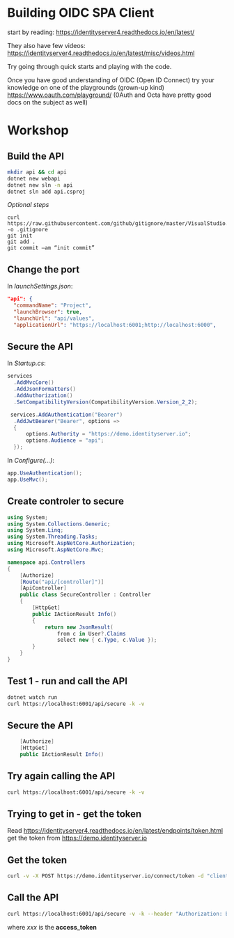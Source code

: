 # Building OIDC SPA Client
start by reading:
https://identityserver4.readthedocs.io/en/latest/

They also have few videos:
https://identityserver4.readthedocs.io/en/latest/misc/videos.html

Try going through quick starts and playing with the code.

Once you have good understanding of OIDC (Open ID Connect) try your knowledge on one of the playgrounds (grown-up kind)
https://www.oauth.com/playground/
(0Auth and Octa have pretty good docs on the subject as well)

# Workshop

## Build the API
```bash
mkdir api && cd api
dotnet new webapi
dotnet new sln -n api
dotnet sln add api.csproj
```
*Optional steps*
```
curl https://raw.githubusercontent.com/github/gitignore/master/VisualStudio.gitignore -o .gitignore
git init
git add .
git commit –am “init commit”
```

## Change the port
In *launchSettings.json*:
```json
"api": {
  "commandName": "Project",
  "launchBrowser": true,
  "launchUrl": "api/values",
  "applicationUrl": "https://localhost:6001;http://localhost:6000",
```

## Secure the API
In *Startup.cs*: 
```csharp
services
  .AddMvcCore()
  .AddJsonFormatters()
  .AddAuthorization()
  .SetCompatibilityVersion(CompatibilityVersion.Version_2_2);

 services.AddAuthentication("Bearer")
  .AddJwtBearer("Bearer", options =>
  {
      options.Authority = "https://demo.identityserver.io";
      options.Audience = "api";
  });
  ```
In *Configure(...)*:
```csharp
app.UseAuthentication();
app.UseMvc();
```

## Create controler to secure
```csharp
using System;
using System.Collections.Generic;
using System.Linq;
using System.Threading.Tasks;
using Microsoft.AspNetCore.Authorization;
using Microsoft.AspNetCore.Mvc;

namespace api.Controllers
{
    [Authorize]
    [Route("api/[controller]")]
    [ApiController]
    public class SecureController : Controller
    {
        [HttpGet]
        public IActionResult Info()
        {
            return new JsonResult(
                from c in User?.Claims
                select new { c.Type, c.Value });
        }
    }
}
```

## Test 1 - run and call the API
```bash
dotnet watch run
curl https://localhost:6001/api/secure -k -v
```

## Secure the API
```csharp
    [Authorize]
    [HttpGet]
    public IActionResult Info()
```

## Try again calling the API
```bash
curl https://localhost:6001/api/secure -k -v
```

## Trying to get in - get the token
Read https://identityserver4.readthedocs.io/en/latest/endpoints/token.html ​
get the token from https://demo.identityserver.io

## Get the token
```bash
curl -v -X POST https://demo.identityserver.io/connect/token -d "client_id=client&client_secret=secret&grant_type=client_credentials&scope=api" | json_pp
```
## Call the API
```bash
curl https://localhost:6001/api/secure -v -k --header "Authorization: Bearer xxx" | json_pp
```
where *xxx* is the **access_token**

